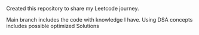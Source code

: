 Created this repository to share my Leetcode journey.

Main branch includes the code with knowledge I have.
Using DSA concepts includes possible optimized Solutions
